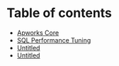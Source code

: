 # Table of contents

* [Apworks Core](README.md)
* [SQL Performance Tuning](sql-performance-tuning.md)
* [Untitled](untitled-1.md)
* [Untitled](untitled-2.md)

